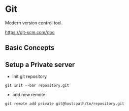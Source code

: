 # Git
Modern version control tool.

https://git-scm.com/doc

## Basic Concepts


## Setup a Private server
- init git repository
```
git init --bar repository.git
```
- add new remote
```
git remote add private git@host:path/to/repository.git
```
